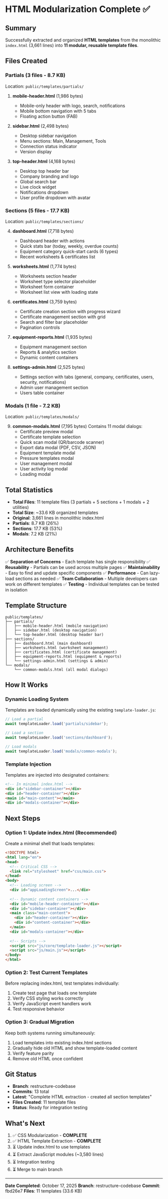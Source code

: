# HTML Modularization Complete ✅

## Summary
Successfully extracted and organized **HTML templates** from the monolithic `index.html` (3,661 lines) into **11 modular, reusable template files**.

## Files Created

### Partials (3 files - 8.7 KB)
Location: `public/templates/partials/`

1. **mobile-header.html** (1,986 bytes)
   - Mobile-only header with logo, search, notifications
   - Mobile bottom navigation with 5 tabs
   - Floating action button (FAB)
   
2. **sidebar.html** (2,498 bytes)
   - Desktop sidebar navigation
   - Menu sections: Main, Management, Tools
   - Connection status indicator
   - Version display
   
3. **top-header.html** (4,168 bytes)
   - Desktop top header bar
   - Company branding and logo
   - Global search bar
   - Live clock widget
   - Notifications dropdown
   - User profile dropdown with avatar

### Sections (5 files - 17.7 KB)
Location: `public/templates/sections/`

4. **dashboard.html** (7,718 bytes)
   - Dashboard header with actions
   - Quick stats bar (today, weekly, overdue counts)
   - Equipment category quick-start cards (6 types)
   - Recent worksheets & certificates list
   
5. **worksheets.html** (1,774 bytes)
   - Worksheets section header
   - Worksheet type selector placeholder
   - Worksheet form container
   - Worksheet list view with loading state
   
6. **certificates.html** (3,759 bytes)
   - Certificate creation section with progress wizard
   - Certificate management section with grid
   - Search and filter bar placeholder
   - Pagination controls
   
7. **equipment-reports.html** (1,935 bytes)
   - Equipment management section
   - Reports & analytics section
   - Dynamic content containers
   
8. **settings-admin.html** (2,525 bytes)
   - Settings section with tabs (general, company, certificates, users, security, notifications)
   - Admin user management section
   - Users table container

### Modals (1 file - 7.2 KB)
Location: `public/templates/modals/`

9. **common-modals.html** (7,195 bytes)
   Contains 11 modal dialogs:
   - Certificate preview modal
   - Certificate template selection
   - Quick scan modal (QR/barcode scanner)
   - Export data modal (PDF, CSV, JSON)
   - Equipment template modal
   - Pressure templates modal
   - User management modal
   - User activity log modal
   - Loading modal

## Total Statistics
- **Total Files**: 11 template files (3 partials + 5 sections + 1 modals + 2 utilities)
- **Total Size**: ~33.6 KB organized templates
- **Original**: 3,661 lines in monolithic index.html
- **Partials**: 8.7 KB (26%)
- **Sections**: 17.7 KB (53%)
- **Modals**: 7.2 KB (21%)

## Architecture Benefits
✅ **Separation of Concerns** - Each template has single responsibility
✅ **Reusability** - Partials can be used across multiple pages
✅ **Maintainability** - Easy to find and update specific components
✅ **Performance** - Can lazy-load sections as needed
✅ **Team Collaboration** - Multiple developers can work on different templates
✅ **Testing** - Individual templates can be tested in isolation

## Template Structure
```
public/templates/
├── partials/
│   ├── mobile-header.html (mobile navigation)
│   ├── sidebar.html (desktop navigation)
│   └── top-header.html (desktop header bar)
├── sections/
│   ├── dashboard.html (main dashboard)
│   ├── worksheets.html (worksheet management)
│   ├── certificates.html (certificate management)
│   ├── equipment-reports.html (equipment & reports)
│   └── settings-admin.html (settings & admin)
└── modals/
    └── common-modals.html (all modal dialogs)
```

## How It Works

### Dynamic Loading System
Templates are loaded dynamically using the existing `template-loader.js`:

```javascript
// Load a partial
await templateLoader.load('partials/sidebar');

// Load a section
await templateLoader.load('sections/dashboard');

// Load modals
await templateLoader.load('modals/common-modals');
```

### Template Injection
Templates are injected into designated containers:

```html
<!-- In minimal index.html -->
<div id="sidebar-container"></div>
<div id="header-container"></div>
<main id="main-content"></main>
<div id="modals-container"></div>
```

## Next Steps

### Option 1: Update index.html (Recommended)
Create a minimal shell that loads templates:
```html
<!DOCTYPE html>
<html lang="en">
<head>
  <!-- Critical CSS -->
  <link rel="stylesheet" href="css/main.css">
</head>
<body>
  <!-- Loading screen -->
  <div id="appLoadingScreen">...</div>
  
  <!-- Dynamic content containers -->
  <div id="mobile-header-container"></div>
  <div id="sidebar-container"></div>
  <main class="main-content">
    <div id="header-container"></div>
    <div id="content-container"></div>
  </main>
  <div id="modals-container"></div>
  
  <!-- Scripts -->
  <script src="js/core/template-loader.js"></script>
  <script src="js/main.js"></script>
</body>
</html>
```

### Option 2: Test Current Templates
Before replacing index.html, test templates individually:
1. Create test page that loads one template
2. Verify CSS styling works correctly
3. Verify JavaScript event handlers work
4. Test responsive behavior

### Option 3: Gradual Migration
Keep both systems running simultaneously:
1. Load templates into existing index.html sections
2. Gradually hide old HTML and show template-loaded content
3. Verify feature parity
4. Remove old HTML once confident

## Git Status
- **Branch**: restructure-codebase
- **Commits**: 13 total
- **Latest**: "Complete HTML extraction - created all section templates"
- **Files Created**: 11 template files
- **Status**: Ready for integration testing

## What's Next
1. ✅ CSS Modularization - **COMPLETE**
2. ✅ HTML Template Extraction - **COMPLETE**
3. ⏳ Update index.html to use templates
4. ⏳ Extract JavaScript modules (~3,580 lines)
5. ⏳ Integration testing
6. ⏳ Merge to main branch

---
**Date Completed**: October 17, 2025
**Branch**: restructure-codebase
**Commit**: fbd26e7
**Files**: 11 templates (33.6 KB)
